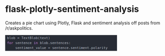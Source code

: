 # flask-plotly-sentiment-analysis
Creates a pie chart using Plotly, Flask and sentiment analysis off posts from /r/askpolitics.

![Pie chart](header.jpg?raw=true "")
